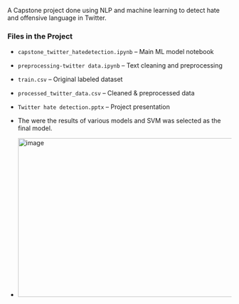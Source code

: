 A Capstone project done using NLP and machine learning to detect hate and offensive language in Twitter.

###  Files in the Project

- `capstone_twitter_hatedetection.ipynb` – Main ML model notebook  
- `preprocessing-twitter data.ipynb` – Text cleaning and preprocessing  
- `train.csv` – Original labeled dataset  
- `processed_twitter_data.csv` – Cleaned & preprocessed data  
- `Twitter hate detection.pptx` – Project presentation

- The were the results of various models and SVM was selected as the final model.
- <img width="1616" height="357" alt="image" src="https://github.com/user-attachments/assets/8a23655a-29e5-457b-a2ec-a030fdd49cb3" />




